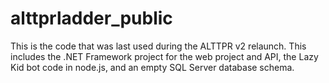 # alttprladder_public

This is the code that was last used during the ALTTPR v2 relaunch. This includes the .NET Framework project for the web project and API, the Lazy Kid bot code in node.js, and an empty SQL Server database schema.
